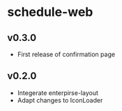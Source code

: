 # schedule-web

## v0.3.0

* First release of confirmation page

## v0.2.0

* Integerate enterpirse-layout
* Adapt changes to IconLoader
